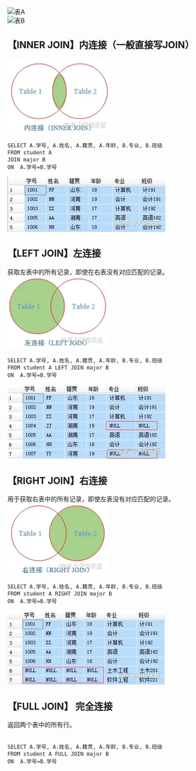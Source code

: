 ![表A](https://github.com/ZhengyuanHan/CS/blob/main/img/%E8%A1%A8A.png)  
![表B](https://github.com/ZhengyuanHan/CS/blob/main/img/%E8%A1%A8B.png)

## 【INNER JOIN】内连接（一般直接写JOIN）
![内连接](https://github.com/ZhengyuanHan/CS/blob/main/img/%E5%86%85%E8%BF%9E%E6%8E%A5.png)
```
SELECT A.学号, A.姓名, A.籍贯, A.年龄, B.专业, B.班级
FROM student A
JOIN major B  
ON  A.学号=B.学号
```
![内连接结果](https://github.com/ZhengyuanHan/CS/blob/main/img/%E5%86%85%E8%BF%9E%E6%8E%A5%E7%BB%93%E6%9E%9C.png)

## 【LEFT JOIN】左连接
获取左表中的所有记录，即使在右表没有对应匹配的记录。  
![左连接](https://github.com/ZhengyuanHan/CS/blob/main/img/%E5%B7%A6%E8%BF%9E%E6%8E%A5.png)
```
SELECT A.学号, A.姓名, A.籍贯, A.年龄, B.专业, B.班级
FROM student A LEFT JOIN major B  
ON  A.学号=B.学号
```
![左连接结果](https://github.com/ZhengyuanHan/CS/blob/main/img/%E5%B7%A6%E8%BF%9E%E6%8E%A5%E7%BB%93%E6%9E%9C.png)

## 【RIGHT JOIN】右连接
用于获取右表中的所有记录，即使左表没有对应匹配的记录。  
![右连接](https://github.com/ZhengyuanHan/CS/blob/main/img/%E5%8F%B3%E8%BF%9E%E6%8E%A5.png)
```
SELECT A.学号, A.姓名, A.籍贯, A.年龄, B.专业, B.班级
FROM student A RIGHT JOIN major B  
ON  A.学号=B.学号
```
![右连接结果](https://github.com/ZhengyuanHan/CS/blob/main/img/%E5%8F%B3%E8%BF%9E%E6%8E%A5%E7%BB%93%E6%9E%9C.png)

## 【FULL JOIN】 完全连接
返回两个表中的所有行。  
![]()
```
SELECT A.学号, A.姓名, A.籍贯, A.年龄, B.专业, B.班级
FROM student A FULL JOIN major B  
ON  A.学号=B.学号
```
